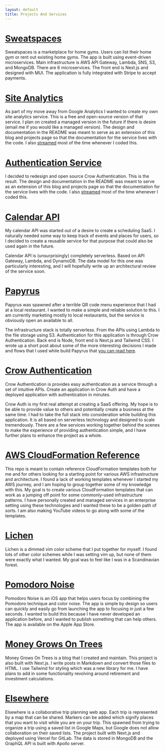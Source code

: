 ```yaml
---
layout: default
title: Projects And Services
---
```


# [Sweatspaces](https://sweatspaces.com)

Sweatspaces is a marketplace for home gyms. Users can list their home gym or rent out existing home gyms. The app is built using event-driven microservices. Main infrastructure is AWS API Gateway, Lambda, SNS, S3, and MongoDB. There are 6 microservices. The front end is Next.js and designed with MUI. The application is fully integrated with Stripe to accept payments.

# [Site Analytics](https://github.com/thomasstep/site-analytics)

As part of my move away from Google Analytics I wanted to create my own site analytics service. This is a free and open-source version of that service. I plan on created a managed version in the future if there is desire (email me if you would like a managed version). The design and documentation in the README was meant to serve as an extension of this blog and projects page so that the documentation for the service lives with the code. I also [streamed](https://www.youtube.com/watch?v=veCyV07dsg4&list=PLzcYUWwW5dVDA6mja1de7d2A2L9gppkFL) most of the time whenever I coded this.

# [Authentication Service](https://github.com/thomasstep/authentication-service)

I decided to redesign and open source Crow Authentication. This is the result. The design and documentation in the README was meant to serve as an extension of this blog and projects page so that the documentation for the service lives with the code. I also [streamed](https://www.youtube.com/watch?v=2ZhespSstvw&list=PLzcYUWwW5dVAnlFo1ZLdkCCRMNMwiPKeH) most of the time whenever I coded this.

# [Calendar API](https://rapidapi.com/tstep916/api/calendar22)

My calendar API was started out of a desire to create a scheduling SaaS. I naturally needed some way to keep track of events and places for users, so I decided to create a reusable service for that purpose that could also be used again in the future.

Calendar API is (unsurprisingly) completely serverless. Based on API Gateway, Lambda, and DynamoDB. The data model for this one was particularly interesting, and I will hopefully write up an architectural review of the service soon.

# [Papyrus](https://papyrus.thomasstep.com/)

Papyrus was spawned after a terrible QR code menu experience that I had at a local restaurant. I wanted to make a simple and reliable solution to this. I am currently marketing mostly to local restaurants, but the service is obviously open an available to all.

The infrastructure stack is totally serverless. From the APIs using Lambda to the file storage using S3. Authentication for this application is through Crow Authentication. Back end is Node, front end is Next.js and Tailwind CSS. I wrote up a short post about some of the more interesting decisions I made and flows that I used while build Papyrus that [you can read here](/blog/papyrus-architecture).

# [Crow Authentication](https://crowauth.thomasstep.com/)

Crow Authentication is provides easy authentication as a service through a set of intuitive APIs. Create an application in Crow Auth and have a deployed application with authentication in minutes.

Crow Auth is my first real attempt at creating a SaaS offering. My hope is to be able to provide value to others and potentially create a business at the same time. I had to take the full stack into consideration while building this application. It is all based on serverless technology and designed to scale tremendously. There are a few services working together behind the scenes to make the experience of providing authentication simple, and I have further plans to enhance the project as a whole.

# [AWS CloudFormation Reference](https://github.com/thomasstep/aws-cloudformation-reference)

This repo is meant to contain reference CloudFormation templates both for me and for others looking for a starting point for various AWS infrastructure and architecture. I found a lack of working templates whenever I started my AWS journey, and I am hoping to group together some of my knowledge with this. My goal is to create various CloudFormation templates that can work as a jumping off point for some commonly-used infrastructure patterns. I have personally created and managed services in an enterprise setting using these technologies and I wanted these to be a golden path of sorts. I am also making YouTube videos to go along with some of the templates.


# [Lichen](https://github.com/thomasstep/lichen)

Lichen is a dimmed vim color scheme that I put together for myself. I found lots of other color schemes while I was setting vim up, but none of them were exactly what I wanted. My goal was to feel like I was in a Scandinavian forest.


# [Pomodoro Noise](https://github.com/thomasstep/pomodoro-noise)

Pomodoro Noise is an iOS app that helps users focus by combining the Pomodoro technique and color noise. The app is simple by design so users can quickly and easily go from launching the app to focusing in just a few seconds. I wanted to build this because I have never developed an application before, and I wanted to publish something that can help others. The app is available on the Apple App Store.


# [Money Grows On Trees](https://money.thomasstep.com/)

Money Grows On Trees is a blog that I created and maintain. This project is also built with Next.js. I write posts in Markdown and convert those files to HTML. I use Tailwind for styling which was a new library for me. I have plans to add in some functionality revolving around retirement and investment calculations.


# [Elsewhere](https://elsewhere.thomasstep.com/)

Elsewhere is a collaborative trip planning web app. Each trip is represented by a map that can be shared. Markers can be added which signify places that you want to visit while you are on your trip. This spawned from trying to organize a trip using a saved list in Google Maps, but Google does not allow collaboration on their saved lists. The project built with Next.js and deployed using Vercel for GitLab. The data is stored in MongoDB and the GraphQL API is built with Apollo server.
